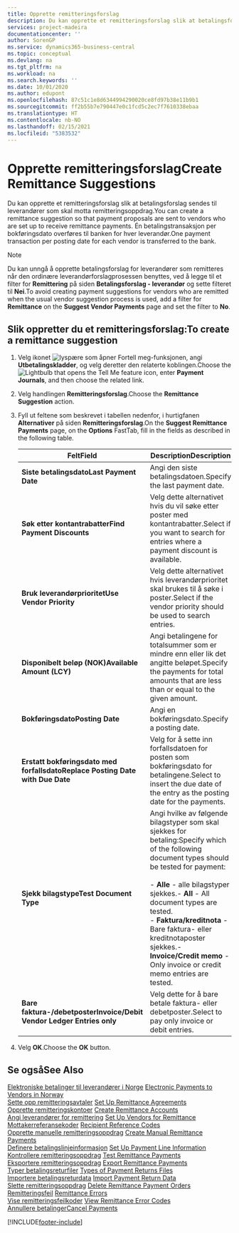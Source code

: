 ```yaml
---
title: Opprette remitteringsforslag
description: Du kan opprette et remitteringsforslag slik at betalingsforslag sendes til leverandører som skal motta remitteringsoppdrag.
services: project-madeira
documentationcenter: ''
author: SorenGP
ms.service: dynamics365-business-central
ms.topic: conceptual
ms.devlang: na
ms.tgt_pltfrm: na
ms.workload: na
ms.search.keywords: ''
ms.date: 10/01/2020
ms.author: edupont
ms.openlocfilehash: 87c51c1e8d6344994290020ce8fd97b38e11b9b1
ms.sourcegitcommit: ff2b55b7e790447e0c1fcd5c2ec7f7610338ebaa
ms.translationtype: HT
ms.contentlocale: nb-NO
ms.lasthandoff: 02/15/2021
ms.locfileid: "5383532"
---
```

# <a name="create-remittance-suggestions"></a><span data-ttu-id="0dd65-103">Opprette remitteringsforslag</span><span class="sxs-lookup"><span data-stu-id="0dd65-103">Create Remittance Suggestions</span></span>
<span data-ttu-id="0dd65-104">Du kan opprette et remitteringsforslag slik at betalingsforslag sendes til leverandører som skal motta remitteringsoppdrag.</span><span class="sxs-lookup"><span data-stu-id="0dd65-104">You can create a remittance suggestion so that payment proposals are sent to vendors who are set up to receive remittance payments.</span></span> <span data-ttu-id="0dd65-105">Én betalingstransaksjon per bokføringsdato overføres til banken for hver leverandør.</span><span class="sxs-lookup"><span data-stu-id="0dd65-105">One payment transaction per posting date for each vendor is transferred to the bank.</span></span>  

> [!NOTE]  
>  <span data-ttu-id="0dd65-106">Du kan unngå å opprette betalingsforslag for leverandører som remitteres når den ordinære leverandørforslagprosessen benyttes, ved å legge til et filter for **Remittering** på siden **Betalingsforslag - leverandør** og sette filteret til **Nei**.</span><span class="sxs-lookup"><span data-stu-id="0dd65-106">To avoid creating payment suggestions for vendors who are remitted when the usual vendor suggestion process is used, add a filter for **Remittance** on the **Suggest Vendor Payments** page and set the filter to **No**.</span></span>  

## <a name="to-create-a-remittance-suggestion"></a><span data-ttu-id="0dd65-107">Slik oppretter du et remitteringsforslag:</span><span class="sxs-lookup"><span data-stu-id="0dd65-107">To create a remittance suggestion</span></span>  

1.  <span data-ttu-id="0dd65-108">Velg ikonet ![lyspære som åpner Fortell meg-funksjonen](../../media/ui-search/search_small.png "Fortell hva du vil gjøre"), angi **Utbetalingskladder**, og velg deretter den relaterte koblingen.</span><span class="sxs-lookup"><span data-stu-id="0dd65-108">Choose the ![Lightbulb that opens the Tell Me feature](../../media/ui-search/search_small.png "Tell me what you want to do") icon, enter **Payment Journals**, and then choose the related link.</span></span>  
2.  <span data-ttu-id="0dd65-109">Velg handlingen **Remitteringsforslag**.</span><span class="sxs-lookup"><span data-stu-id="0dd65-109">Choose the **Remittance Suggestion** action.</span></span>  
3.  <span data-ttu-id="0dd65-110">Fyll ut feltene som beskrevet i tabellen nedenfor, i hurtigfanen **Alternativer** på siden **Remitteringsforslag**.</span><span class="sxs-lookup"><span data-stu-id="0dd65-110">On the **Suggest Remittance Payments** page, on the **Options** FastTab, fill in the fields as described in the following table.</span></span>  

    |<span data-ttu-id="0dd65-111">Felt</span><span class="sxs-lookup"><span data-stu-id="0dd65-111">Field</span></span>|<span data-ttu-id="0dd65-112">Description</span><span class="sxs-lookup"><span data-stu-id="0dd65-112">Description</span></span>|  
    |---------------------------------|---------------------------------------|  
    |<span data-ttu-id="0dd65-113">**Siste betalingsdato**</span><span class="sxs-lookup"><span data-stu-id="0dd65-113">**Last Payment Date**</span></span>|<span data-ttu-id="0dd65-114">Angi den siste betalingsdatoen.</span><span class="sxs-lookup"><span data-stu-id="0dd65-114">Specify the last payment date.</span></span>|  
    |<span data-ttu-id="0dd65-115">**Søk etter kontantrabatter**</span><span class="sxs-lookup"><span data-stu-id="0dd65-115">**Find Payment Discounts**</span></span>|<span data-ttu-id="0dd65-116">Velg dette alternativet hvis du vil søke etter poster med kontantrabatter.</span><span class="sxs-lookup"><span data-stu-id="0dd65-116">Select if you want to search for entries where a payment discount is available.</span></span>|  
    |<span data-ttu-id="0dd65-117">**Bruk leverandørprioritet**</span><span class="sxs-lookup"><span data-stu-id="0dd65-117">**Use Vendor Priority**</span></span>|<span data-ttu-id="0dd65-118">Velg dette alternativet hvis leverandørprioritet skal brukes til å søke i poster.</span><span class="sxs-lookup"><span data-stu-id="0dd65-118">Select if the vendor priority should be used to search entries.</span></span>|  
    |<span data-ttu-id="0dd65-119">**Disponibelt beløp (NOK)**</span><span class="sxs-lookup"><span data-stu-id="0dd65-119">**Available Amount (LCY)**</span></span>|<span data-ttu-id="0dd65-120">Angi betalingene for totalsummer som er mindre enn eller lik det angitte beløpet.</span><span class="sxs-lookup"><span data-stu-id="0dd65-120">Specify the payments for total amounts that are less than or equal to the given amount.</span></span>|  
    |<span data-ttu-id="0dd65-121">**Bokføringsdato**</span><span class="sxs-lookup"><span data-stu-id="0dd65-121">**Posting Date**</span></span>|<span data-ttu-id="0dd65-122">Angi en bokføringsdato.</span><span class="sxs-lookup"><span data-stu-id="0dd65-122">Specify a posting date.</span></span>|  
    |<span data-ttu-id="0dd65-123">**Erstatt bokføringsdato med forfallsdato**</span><span class="sxs-lookup"><span data-stu-id="0dd65-123">**Replace Posting Date with Due Date**</span></span>|<span data-ttu-id="0dd65-124">Velg for å sette inn forfallsdatoen for posten som bokføringsdato for betalingene.</span><span class="sxs-lookup"><span data-stu-id="0dd65-124">Select to insert the due date of the entry as the posting date for the payments.</span></span>|  
    |<span data-ttu-id="0dd65-125">**Sjekk bilagstype**</span><span class="sxs-lookup"><span data-stu-id="0dd65-125">**Test Document Type**</span></span>|<span data-ttu-id="0dd65-126">Angi hvilke av følgende bilagstyper som skal sjekkes for betaling:</span><span class="sxs-lookup"><span data-stu-id="0dd65-126">Specify which of the following document types should be tested for payment:</span></span><br /><br /> <span data-ttu-id="0dd65-127">-   **Alle** - alle bilagstyper sjekkes.</span><span class="sxs-lookup"><span data-stu-id="0dd65-127">-   **All** - All document types are tested.</span></span><br /><span data-ttu-id="0dd65-128">-   **Faktura/kreditnota** - Bare faktura- eller kreditnotaposter sjekkes.</span><span class="sxs-lookup"><span data-stu-id="0dd65-128">-   **Invoice/Credit memo** - Only invoice or credit memo entries are tested.</span></span>|  
    |<span data-ttu-id="0dd65-129">**Bare faktura-/debetposter**</span><span class="sxs-lookup"><span data-stu-id="0dd65-129">**Invoice/Debit Vendor Ledger Entries only**</span></span>|<span data-ttu-id="0dd65-130">Velg dette for å bare betale faktura- eller debetposter.</span><span class="sxs-lookup"><span data-stu-id="0dd65-130">Select to pay only invoice or debit entries.</span></span>|  

4.  <span data-ttu-id="0dd65-131">Velg **OK**.</span><span class="sxs-lookup"><span data-stu-id="0dd65-131">Choose the **OK** button.</span></span>  

## <a name="see-also"></a><span data-ttu-id="0dd65-132">Se også</span><span class="sxs-lookup"><span data-stu-id="0dd65-132">See Also</span></span>  
 <span data-ttu-id="0dd65-133">[Elektroniske betalinger til leverandører i Norge](electronic-payments-to-vendors-in-norway.md) </span><span class="sxs-lookup"><span data-stu-id="0dd65-133">[Electronic Payments to Vendors in Norway](electronic-payments-to-vendors-in-norway.md) </span></span>  
 <span data-ttu-id="0dd65-134">[Sette opp remitteringsavtaler](how-to-set-up-remittance-agreements.md) </span><span class="sxs-lookup"><span data-stu-id="0dd65-134">[Set Up Remittance Agreements](how-to-set-up-remittance-agreements.md) </span></span>  
 <span data-ttu-id="0dd65-135">[Opprette remitteringskontoer](how-to-create-remittance-accounts.md) </span><span class="sxs-lookup"><span data-stu-id="0dd65-135">[Create Remittance Accounts](how-to-create-remittance-accounts.md) </span></span>  
 <span data-ttu-id="0dd65-136">[Angi leverandører for remittering](how-to-set-up-vendors-for-remittance.md) </span><span class="sxs-lookup"><span data-stu-id="0dd65-136">[Set Up Vendors for Remittance](how-to-set-up-vendors-for-remittance.md) </span></span>  
 <span data-ttu-id="0dd65-137">[Mottakerreferansekoder](recipient-reference-codes.md) </span><span class="sxs-lookup"><span data-stu-id="0dd65-137">[Recipient Reference Codes](recipient-reference-codes.md) </span></span>  
 <span data-ttu-id="0dd65-138">[Opprette manuelle remitteringsoppdrag](how-to-create-manual-remittance-payments.md) </span><span class="sxs-lookup"><span data-stu-id="0dd65-138">[Create Manual Remittance Payments](how-to-create-manual-remittance-payments.md) </span></span>  
 <span data-ttu-id="0dd65-139">[Definere betalingslinjeinformasjon](how-to-set-up-payment-line-information.md) </span><span class="sxs-lookup"><span data-stu-id="0dd65-139">[Set Up Payment Line Information](how-to-set-up-payment-line-information.md) </span></span>  
 <span data-ttu-id="0dd65-140">[Kontrollere remitteringsoppdrag](how-to-test-remittance-payments.md) </span><span class="sxs-lookup"><span data-stu-id="0dd65-140">[Test Remittance Payments](how-to-test-remittance-payments.md) </span></span>  
 <span data-ttu-id="0dd65-141">[Eksportere remitteringsoppdrag](how-to-export-remittance-payments.md) </span><span class="sxs-lookup"><span data-stu-id="0dd65-141">[Export Remittance Payments](how-to-export-remittance-payments.md) </span></span>  
 <span data-ttu-id="0dd65-142">[Typer betalingsreturfiler](types-of-payment-returns-files.md) </span><span class="sxs-lookup"><span data-stu-id="0dd65-142">[Types of Payment Returns Files](types-of-payment-returns-files.md) </span></span>  
 <span data-ttu-id="0dd65-143">[Importere betalingsreturdata](how-to-import-payment-return-data.md) </span><span class="sxs-lookup"><span data-stu-id="0dd65-143">[Import Payment Return Data](how-to-import-payment-return-data.md) </span></span>  
 <span data-ttu-id="0dd65-144">[Slette remitteringsoppdrag](how-to-delete-remittance-payment-orders.md) </span><span class="sxs-lookup"><span data-stu-id="0dd65-144">[Delete Remittance Payment Orders](how-to-delete-remittance-payment-orders.md) </span></span>  
 <span data-ttu-id="0dd65-145">[Remitteringsfeil](remittance-errors.md) </span><span class="sxs-lookup"><span data-stu-id="0dd65-145">[Remittance Errors](remittance-errors.md) </span></span>  
 <span data-ttu-id="0dd65-146">[Vise remitteringsfeilkoder](how-to-view-remittance-error-codes.md) </span><span class="sxs-lookup"><span data-stu-id="0dd65-146">[View Remittance Error Codes](how-to-view-remittance-error-codes.md) </span></span>  
 [<span data-ttu-id="0dd65-147">Annullere betalinger</span><span class="sxs-lookup"><span data-stu-id="0dd65-147">Cancel Payments</span></span>](how-to-cancel-payments.md)


[!INCLUDE[footer-include](../../includes/footer-banner.md)]